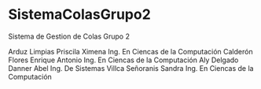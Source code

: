 # SistemaColasGrupo2
Sistema de Gestion de Colas Grupo 2

Arduz Limpias Priscila Ximena		    Ing. En Ciencas de la Computación
Calderón Flores Enrique Antonio		  Ing. En Ciencas de la Computación
Aly Delgado Danner Abel			        Ing. De Sistemas
Villca Señoranis Sandra			        Ing. En Ciencas de la Computación

